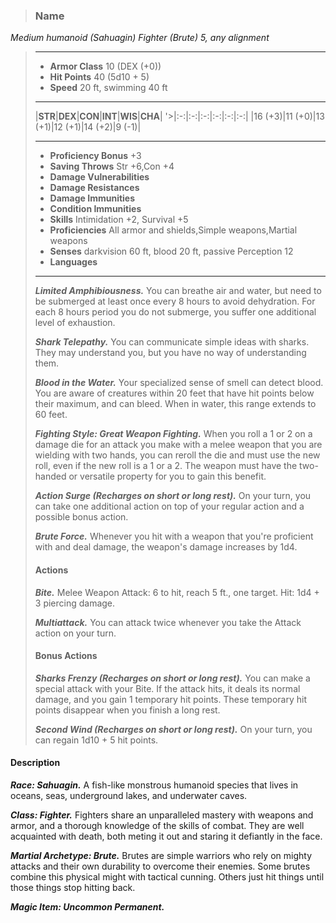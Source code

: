 >### Name
*Medium humanoid (Sahuagin) Fighter (Brute) 5, any alignment*
>___
>- **Armor Class** 10 (DEX (+0))
>- **Hit Points** 40 (5d10 + 5)
>- **Speed** 20 ft, swimming 40 ft
>___
>|**STR**|**DEX**|**CON**|**INT**|**WIS**|**CHA**|
'>|:-:|:-:|:-:|:-:|:-:|:-:|
>|16 (+3)|11 (+0)|13 (+1)|12 (+1)|14 (+2)|9 (-1)|
>___
>- **Proficiency Bonus** +3
>- **Saving Throws** Str +6,Con +4
>- **Damage Vulnerabilities** 
>- **Damage Resistances** 
>- **Damage Immunities** 
>- **Condition Immunities** 
>- **Skills** Intimidation +2, Survival +5
>- **Proficiencies** All armor and shields,Simple weapons,Martial weapons
>- **Senses** darkvision 60 ft, blood 20 ft, passive Perception 12
>- **Languages** 
>___
>***Limited Amphibiousness.*** You can breathe air and water, but need to be submerged at least once every 8 hours to avoid dehydration. For each 8 hours period you do not submerge, you suffer one additional level of exhaustion.
>
>***Shark Telepathy.*** You can communicate simple ideas with sharks. They may understand you, but you have no way of understanding them.
>
>***Blood in the Water.*** Your specialized sense of smell can detect blood. You are aware of creatures within 20 feet that have hit points below their maximum, and can bleed. When in water, this range extends to 60 feet.
>
>***Fighting Style: Great Weapon Fighting.*** When you roll a 1 or 2 on a damage die for an attack you make with a melee weapon that you are wielding with two hands, you can reroll the die and must use the new roll, even if the new roll is a 1 or a 2. The weapon must have the two-handed or versatile property for you to gain this benefit.
>
>***Action Surge (Recharges on short or long rest).*** On your turn, you can take one additional action on top of your regular action and a possible bonus action.
>
>***Brute Force.*** Whenever you hit with a weapon that you're proficient with and deal damage, the weapon's damage increases by 1d4.
>
>#### Actions
>***Bite.*** Melee Weapon Attack: 6 to hit, reach 5 ft., one target. Hit: 1d4 + 3 piercing damage.
>
>***Multiattack.*** You can attack twice whenever you take the Attack action on your turn.
>
>
>#### Bonus Actions
>***Sharks Frenzy (Recharges on short or long rest).*** You can make a special attack with your Bite. If the attack hits, it deals its normal damage, and you gain 1 temporary hit points. These temporary hit points disappear when you finish a long rest.
>
>***Second Wind (Recharges on short or long rest).*** On your turn, you can regain 1d10 + 5 hit points.
>

#### Description
***Race: Sahuagin.*** A fish-like monstrous humanoid species that lives in oceans, seas, underground lakes, and underwater caves.

***Class: Fighter.*** Fighters share an unparalleled mastery with weapons and armor, and a thorough knowledge of the skills of combat. They are well acquainted with death, both meting it out and staring it defiantly in the face.

***Martial Archetype: Brute.*** Brutes are simple warriors who rely on mighty attacks and their own durability to overcome their enemies. Some brutes combine this physical might with tactical cunning. Others just hit things until those things stop hitting back.

***Magic Item: Uncommon Permanent.***



